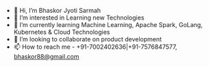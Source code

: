 - 👋 Hi, I’m Bhaskor Jyoti Sarmah
- 👀 I’m interested in Learning new Technologies
- 🌱 I’m currently learning Machine Learning, Apache Spark, GoLang, Kubernetes & Cloud Technologies
- 💞️ I’m looking to collaborate on product development
- 📫 How to reach me - +91-7002402636|+91-7576847577, bhaskor88@gmail.com
